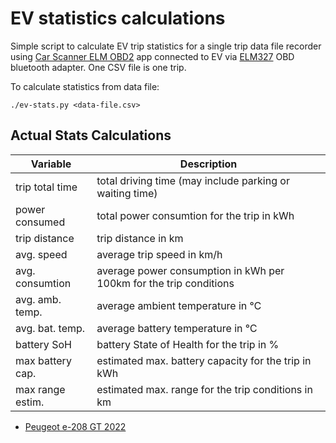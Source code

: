 # EV statistics calculations

Simple script to calculate EV trip statistics for a single trip data file recorder using [Car Scanner ELM OBD2](https://play.google.com/store/apps/details?id=com.ovz.carscanner&hl=en&gl=US) 
app connected to EV via [ELM327](https://www.alza.sk/mobilly-obd-ii-bt-d4624328.htm) OBD bluetooth adapter. One CSV file is one trip.

To calculate statistics from data file:
```
./ev-stats.py <data-file.csv>
```

## Actual Stats Calculations

| Variable        | Description                                                        |
|-----------------|--------------------------------------------------------------------|
| trip total time | total driving time (may include parking or waiting time)           |
| power consumed  | total power consumtion for the trip in kWh                         |
| trip distance   | trip distance in km                                                |
| avg. speed      | average trip speed in km/h                                         |
| avg. consumtion | average power consumption in kWh per 100km for the trip conditions |
| avg. amb. temp. | average ambient temperature in ℃                                   |
| avg. bat. temp. | average battery temperature in ℃                                   |
| battery SoH     | battery State of Health for the trip in %                          |
| max battery cap.| estimated max. battery capacity for the trip in kWh                |
| max range estim.| estimated max. range for the trip conditions in km                 |

* [Peugeot e-208 GT 2022](e-208_data/e-208_stats.md)



